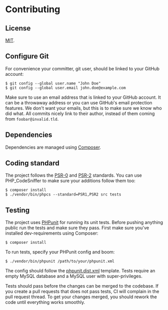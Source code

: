 Contributing
=====

License
----

[MIT](https://raw.github.com/gocom/danpu/master/LICENSE).

Configure Git
----

For convenience your committer, git user, should be linked to your GitHub account:

    $ git config --global user.name "John Doe"
    $ git config --global user.email john.doe@example.com

Make sure to use an email address that is linked to your GitHub account. It can be a throwaway address or you can use GitHub's email protection features. We don't want your emails, but this is to make sure we know who did what. All commits nicely link to their author, instead of them coming from ``foobar@invalid.tld``.

Dependencies
----

Dependencies are managed using [Composer](http://getcomposer.org).

Coding standard
----

The project follows the [PSR-0](https://github.com/php-fig/fig-standards/blob/master/accepted/PSR-0.md) and [PSR-2](https://github.com/php-fig/fig-standards/blob/master/accepted/PSR-2-coding-style-guide-meta.md) standards. You can use PHP_CodeSniffer to make sure your additions follow them too:

    $ composer install
    $ ./vendor/bin/phpcs --standard=PSR1,PSR2 src tests

Testing
----

The project uses [PHPunit](http://phpunit.de) for running its unit tests. Before pushing anything public run the tests and make sure they pass. First make sure you've installed dev-requirements using Composer:

    $ composer install

To run tests, specify your PHPunit config and boom:

    $ ./vendor/bin/phpunit /path/to/your/phpunit.xml

The config should follow the [phpunit.dist.xml](https://github.com/gocom/danpu/blob/master/phpunit.dist.xml) template. Tests require an empty MySQL database and a MySQL user with super-privileges.

Tests should pass before the changes can be merged to the codebase. If you create a pull requests that does not pass tests, CI will complain in the pull request thread. To get your changes merged, you should rework the code until everything works smoothly.
